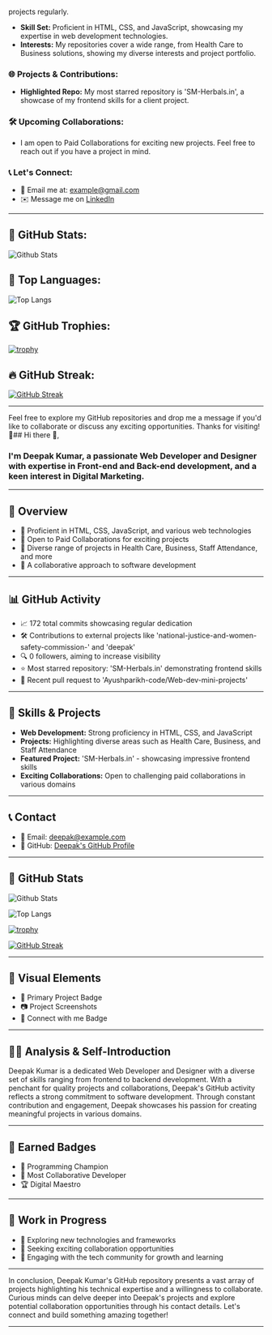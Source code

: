 projects regularly.
- **Skill Set:** Proficient in HTML, CSS, and JavaScript, showcasing my expertise in web development technologies.
- **Interests:** My repositories cover a wide range, from Health Care to Business solutions, showing my diverse interests and project portfolio.

### 🌐 Projects & Contributions:
- **Highlighted Repo:** My most starred repository is 'SM-Herbals.in', a showcase of my frontend skills for a client project.
  
### 🛠️ Upcoming Collaborations:
- I am open to Paid Collaborations for exciting new projects. Feel free to reach out if you have a project in mind.

### 📞 Let's Connect:
- 📧 Email me at: [example@gmail.com](mailto:example@gmail.com)
- ✉️ Message me on [LinkedIn](https://www.linkedin.com/in/deepakstar04/)

--------

## 🌟 GitHub Stats:
![Github Stats](https://github-readme-stats.vercel.app/api?username=deepakstar04&show_icons=true&theme=radical)

## 🚀 Top Languages:
![Top Langs](https://github-readme-stats.vercel.app/api/top-langs/?username=deepakstar04&layout=compact&theme=radical)

## 🏆 GitHub Trophies:
[![trophy](https://github-profile-trophy.vercel.app/?username=deepakstar04)](https://github.com/deepakstar04)

## 🔥 GitHub Streak:
[![GitHub Streak](https://streak-stats.demolab.com/?user=DenverCoder1)](https://git.io/streak-stats)

--------

Feel free to explore my GitHub repositories and drop me a message if you'd like to collaborate or discuss any exciting opportunities. Thanks for visiting! 🌟## Hi there 👋,

### I'm Deepak Kumar, a passionate Web Developer and Designer with expertise in Front-end and Back-end development, and a keen interest in Digital Marketing.

---

## 🌟 Overview

- 🚀 Proficient in HTML, CSS, JavaScript, and various web technologies
- 💼 Open to Paid Collaborations for exciting projects
- 🎨 Diverse range of projects in Health Care, Business, Staff Attendance, and more
- 🤝 A collaborative approach to software development

---

## 📊 GitHub Activity

- 📈 172 total commits showcasing regular dedication
- 🛠 Contributions to external projects like 'national-justice-and-women-safety-commission-' and 'deepak'
- 🔍 0 followers, aiming to increase visibility
- ⭐ Most starred repository: 'SM-Herbals.in' demonstrating frontend skills
- 🔄 Recent pull request to 'Ayushparikh-code/Web-dev-mini-projects'

---

## 🚀 Skills & Projects

- **Web Development:** Strong proficiency in HTML, CSS, and JavaScript
- **Projects:** Highlighting diverse areas such as Health Care, Business, and Staff Attendance
- **Featured Project:** 'SM-Herbals.in' - showcasing impressive frontend skills
- **Exciting Collaborations:** Open to challenging paid collaborations in various domains

---

## 📞 Contact

- 📧 Email: deepak@example.com
- 🔗 GitHub: [Deepak's GitHub Profile](https://github.com/deepakstar04)

---

## 🌟 GitHub Stats

![Github Stats](https://github-readme-stats.vercel.app/api?username=deepakstar04)

![Top Langs](https://github-readme-stats.vercel.app/api/top-langs/?username=deepakstar04)

[![trophy](https://github-profile-trophy.vercel.app/?username=deepakstar04)](https://github.com/deepakstar04)

[![GitHub Streak](https://streak-stats.demolab.com/?user=deepakstar04)](https://git.io/streak-stats)

---

## 🎨 Visual Elements

- 🌟 Primary Project Badge
- 📷 Project Screenshots
- 🔗 Connect with me Badge

---

## 👨‍💻 Analysis & Self-Introduction

Deepak Kumar is a dedicated Web Developer and Designer with a diverse set of skills ranging from frontend to backend development. With a penchant for quality projects and collaborations, Deepak's GitHub activity reflects a strong commitment to software development. Through constant contribution and engagement, Deepak showcases his passion for creating meaningful projects in various domains.

---

## 🚀 Earned Badges

- 🌟 Programming Champion
- 🎉 Most Collaborative Developer
- 🏆 Digital Maestro

---

## 🚧 Work in Progress

- 🔭 Exploring new technologies and frameworks
- 🤝 Seeking exciting collaboration opportunities
- 💬 Engaging with the tech community for growth and learning

---

In conclusion, Deepak Kumar's GitHub repository presents a vast array of projects highlighting his technical expertise and a willingness to collaborate. Curious minds can delve deeper into Deepak's projects and explore potential collaboration opportunities through his contact details. Let's connect and build something amazing together!

---
